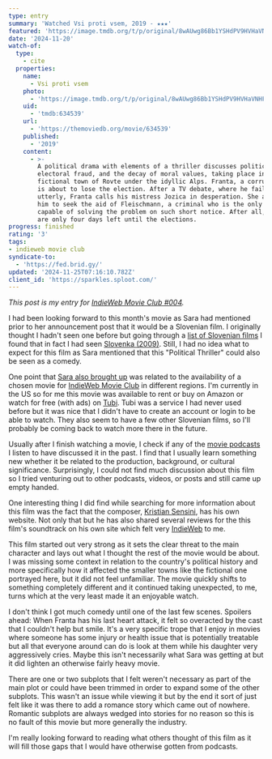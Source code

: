 ```yaml
---
type: entry
summary: 'Watched Vsi proti vsem, 2019 - ★★★'
featured: 'https://image.tmdb.org/t/p/original/8wAUwg86Bb1YSHdPV9HVHaVNHFu.jpg'
date: '2024-11-20'
watch-of:
  type:
    - cite
  properties:
    name:
      - Vsi proti vsem
    photo:
      - 'https://image.tmdb.org/t/p/original/8wAUwg86Bb1YSHdPV9HVHaVNHFu.jpg'
    uid:
      - 'tmdb:634539'
    url:
      - 'https://themoviedb.org/movie/634539'
    published:
      - '2019'
    content:
      - >-
        A political drama with elements of a thriller discusses politics,
        electoral fraud, and the decay of moral values, taking place in the
        fictional town of Rovte under the idyllic Alps. Franta, a corrupt mayor,
        is about to lose the election. After a TV debate, where he fails
        utterly, Franta calls his mistress Jozica in desperation. She advises
        him to seek the aid of Fleischmann, a criminal who is the only one
        capable of solving the problem on such short notice. After all, there
        are only four days left until the elections.
progress: finished
rating: '3'
tags:
- indieweb movie club
syndicate-to:
  - 'https://fed.brid.gy/'
updated: '2024-11-25T07:16:10.782Z'
client_id: 'https://sparkles.sploot.com/'
---
```

*This post is my entry for [IndieWeb Movie Club #004](https://sarajaksa.eu/2024/10/indieweb-movie-club-november-2024-vsi-proti-vsem-all-against-all-2019-call-for-submissions/).*

I had been looking forward to this month's movie as Sara had mentioned prior to her announcement post that it would be a Slovenian film. I originally thought I hadn't seen one before but going through a [list of Slovenian films](https://letterboxd.com/b__99/list/slovenian-narrative-films) I found that in fact I had seen [Slovenka (2009)](https://www.themoviedb.org/movie/34989-slovenka). Still, I had no idea what to expect for this film as Sara mentioned that this "Political Thriller" could also be seen as a comedy.

One point that [Sara also brought up](https://sarajaksa.eu/2024/10/indieweb-carnival-october-2024-how-to-pick-a-movie-for-movie-club/) was related to the availability of a chosen movie for [IndieWeb Movie Club](https://indieweb.org/IndieWeb_Movie_Club) in different regions. I'm currently in the US so for me this movie was available to rent or buy on Amazon or watch for free (with ads) on [Tubi](https://tubitv.com/movies/100009371/all-against-all). Tubi was a service I had never used before but it was nice that I didn't have to create an account or login to be able to watch. They also seem to have a few other Slovenian films, so I'll probably be coming back to watch more there in the future.

Usually after I finish watching a movie, I check if any of the [movie podcasts](/linkroll/#podcasts) I listen to have discussed it in the past. I find that I usually learn something new whether it be related to the production, background, or cultural significance. Surprisingly, I could not find much discussion about this film so I tried venturing out to other podcasts, videos, or posts and still came up empty handed.

One interesting thing I did find while searching for more information about this film was the fact that the composer, [Kristian Sensini](https://www.kristiansensini.com/), has his own website. Not only that but he has also shared several reviews for the this film's soundtrack on his own site which felt very [IndieWeb](https://indieweb.org) to me.

This film started out very strong as it sets the clear threat to the main character and lays out what I thought the rest of the movie would be about. I was missing some context in relation to the country's political history and more specifically how it affected the smaller towns like the fictional one portrayed here, but it did not feel unfamiliar. The movie quickly shifts to something completely different and it continued taking unexpected, to me, turns which at the very least made it an enjoyable watch.

I don't think I got much comedy until one of the last few scenes. Spoilers ahead: <spoiler>When Franta has his last heart attack, it felt so overacted by the cast that I couldn't help but smile. It's a very specific trope that I enjoy in movies where someone has some injury or health issue that is potentially treatable but all that everyone around can do is look at them while his daughter very aggressively cries.</spoiler> Maybe this isn't necessarily what Sara was getting at but it did lighten an otherwise fairly heavy movie.

There are one or two subplots that I felt weren't necessary as part of the main plot or could have been trimmed in order to expand some of the other subplots. This wasn't an issue while viewing it but by the end it sort of just felt like it was there to add a romance story which came out of nowhere. Romantic subplots are always wedged into stories for no reason so this is no fault of this movie but more generally the industry.

I'm really looking forward to reading what others thought of this film as it will fill those gaps that I would have otherwise gotten from podcasts.
